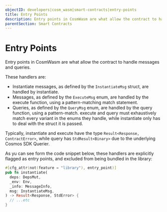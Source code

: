 ```yaml
---
objectID: developers|cosm_wasm|smart-contracts|entry-points
title: Entry Points
description: Entry points in CosmWasm are what allow the contract to handle messages and queries
parentSection: Smart Contracts
---
```


# Entry Points
Entry points in CosmWasm are what allow the contract to handle messages and queries.

These handlers are:

- Instantiate messages, as defined by the ```InstantiateMsg``` struct, are handled by instantiate.
- Messages, as defined by the ```ExecuteMsg``` enum, are handled by the execute function, using a pattern-matching match statement.
- Queries, as defined by the ```QueryMsg``` enum, are handled by the query function, using a pattern-match.
execute and query must exhaustively match every variant in the enums they handle, while instantiate only has to deal with the struct it is passed.

Typically, instantiate and execute have the type ```Result<Response, ContractError>```, while query has ```StdResult<Binary>``` due to the underlying Cosmos SDK Querier.

As yu can see form the code snippet below, these handlers are explicitly flagged as entry points, and excluded from being bundled in the library:
```rust
#[cfg_attr(not(feature = "library"), entry_point)]
pub fn instantiate(
  deps: DepsMut,
  _env: Env,
  _info: MessageInfo,
  msg: InstantiateMsg,
) -> Result<Response, StdError> {
  // ...etc
}
```
